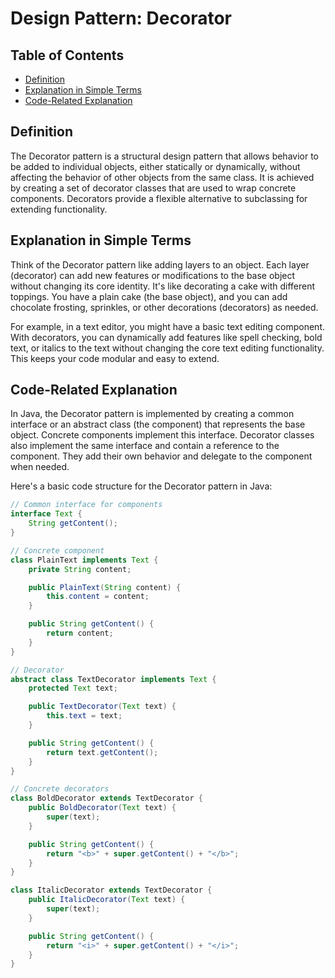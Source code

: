 # Design Pattern: Decorator

## Table of Contents
- [Definition](#definition)
- [Explanation in Simple Terms](#explanation-in-simple-terms)
- [Code-Related Explanation](#code-related-explanation)

## Definition
The Decorator pattern is a structural design pattern that allows behavior to be added to individual objects, either statically or dynamically, without affecting the behavior of other objects from the same class. It is achieved by creating a set of decorator classes that are used to wrap concrete components. Decorators provide a flexible alternative to subclassing for extending functionality.

## Explanation in Simple Terms
Think of the Decorator pattern like adding layers to an object. Each layer (decorator) can add new features or modifications to the base object without changing its core identity. It's like decorating a cake with different toppings. You have a plain cake (the base object), and you can add chocolate frosting, sprinkles, or other decorations (decorators) as needed.

For example, in a text editor, you might have a basic text editing component. With decorators, you can dynamically add features like spell checking, bold text, or italics to the text without changing the core text editing functionality. This keeps your code modular and easy to extend.

## Code-Related Explanation
In Java, the Decorator pattern is implemented by creating a common interface or an abstract class (the component) that represents the base object. Concrete components implement this interface. Decorator classes also implement the same interface and contain a reference to the component. They add their own behavior and delegate to the component when needed.

Here's a basic code structure for the Decorator pattern in Java:

```java
// Common interface for components
interface Text {
    String getContent();
}

// Concrete component
class PlainText implements Text {
    private String content;

    public PlainText(String content) {
        this.content = content;
    }

    public String getContent() {
        return content;
    }
}

// Decorator
abstract class TextDecorator implements Text {
    protected Text text;

    public TextDecorator(Text text) {
        this.text = text;
    }

    public String getContent() {
        return text.getContent();
    }
}

// Concrete decorators
class BoldDecorator extends TextDecorator {
    public BoldDecorator(Text text) {
        super(text);
    }

    public String getContent() {
        return "<b>" + super.getContent() + "</b>";
    }
}

class ItalicDecorator extends TextDecorator {
    public ItalicDecorator(Text text) {
        super(text);
    }

    public String getContent() {
        return "<i>" + super.getContent() + "</i>";
    }
}
